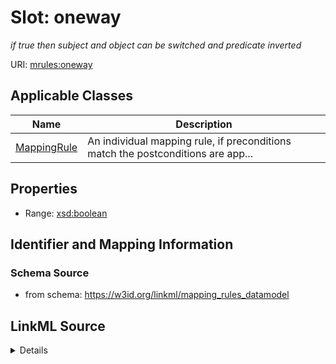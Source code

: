 # Slot: oneway
_if true then subject and object can be switched and predicate inverted_


URI: [mrules:oneway](https://w3id.org/linkml/mapping_rules_datamodel/oneway)



<!-- no inheritance hierarchy -->




## Applicable Classes

| Name | Description |
| --- | --- |
[MappingRule](MappingRule.md) | An individual mapping rule, if preconditions match the postconditions are app...






## Properties

* Range: [xsd:boolean](http://www.w3.org/2001/XMLSchema#boolean)







## Identifier and Mapping Information







### Schema Source


* from schema: https://w3id.org/linkml/mapping_rules_datamodel




## LinkML Source

<details>
```yaml
name: oneway
description: if true then subject and object can be switched and predicate inverted
from_schema: https://w3id.org/linkml/mapping_rules_datamodel
rank: 1000
ifabsent: 'False'
alias: oneway
owner: MappingRule
domain_of:
- MappingRule
range: boolean

```
</details>